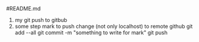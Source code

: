 #README.md
1. my git push to gitbub
2. some step mark to push change (not only localhost) to remote github 
   		git add --all 
   		git commit -m "something to write for mark" 
   		git push

